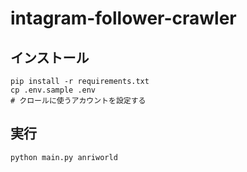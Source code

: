 # intagram-follower-crawler
 
## インストール
```shell
pip install -r requirements.txt
cp .env.sample .env
# クロールに使うアカウントを設定する
```

## 実行
```shell
python main.py anriworld
```
